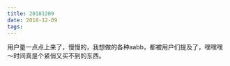 ```yaml
---
title: 20181209
date: 2018-12-09
tags:
---
```

用户量一点点上来了，慢慢的，我想做的各种aabb，都被用户们提及了，嘿嘿嘿～时间真是个紧俏又买不到的东西。